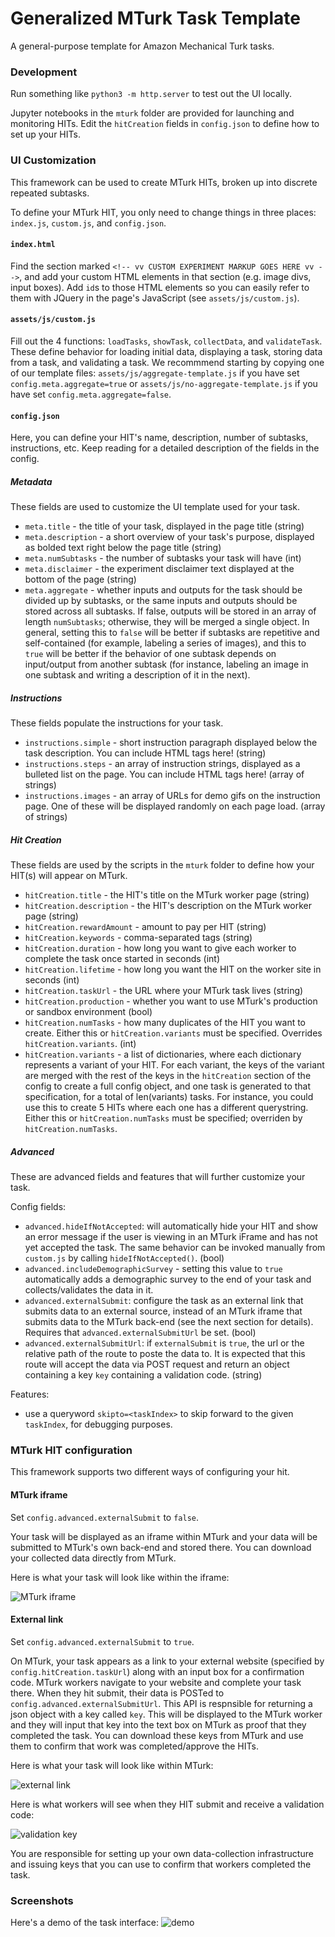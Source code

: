 # Generalized MTurk Task Template
A general-purpose template for Amazon Mechanical Turk tasks.

### Development
Run something like `python3 -m http.server` to test out the UI locally.

Jupyter notebooks in the `mturk` folder are provided for launching and monitoring HITs. Edit the `hitCreation` fields in `config.json` to define how to set up your HITs.

### UI Customization
This framework can be used to create MTurk HITs, broken up into discrete repeated subtasks.

To define your MTurk HIT, you only need to change things in three places: `index.js`, `custom.js`, and `config.json`. 

#### `index.html`
Find the section marked `<!-- vv CUSTOM EXPERIMENT MARKUP GOES HERE vv -->`, and add your custom HTML elements in that section (e.g. image divs, input boxes). Add `id`s to those HTML elements so you can easily refer to them with JQuery in the page's JavaScript (see `assets/js/custom.js`).

#### `assets/js/custom.js`
Fill out the 4 functions: `loadTasks`, `showTask`, `collectData`, and `validateTask`. These define behavior for loading initial data, displaying a task, storing data from a task, and validating a task. We recommmend starting by copying one of our template files: `assets/js/aggregate-template.js` if you have set `config.meta.aggregate=true` or `assets/js/no-aggregate-template.js` if you have set `config.meta.aggregate=false`. 

#### `config.json`
Here, you can define your HIT's name, description, number of subtasks, instructions, etc. Keep reading for a detailed description of the fields in the config. 

##### Metadata

These fields are used to customize the UI template used for your task.

* `meta.title` - the title of your task, displayed in the page title (string)
* `meta.description` - a short overview of your task's purpose, displayed as bolded text right below the page title (string)
* `meta.numSubtasks` - the number of subtasks your task will have (int)
* `meta.disclaimer` - the experiment disclaimer text displayed at the bottom of the page (string)
* `meta.aggregate` - whether inputs and outputs for the task should be divided up by subtasks, or the same inputs and outputs should be stored across all subtasks. If false, outputs will be stored in an array of length `numSubtasks`; otherwise, they will be merged a single object. In general, setting this to `false` will be better if subtasks are repetitive and self-contained (for example, labeling a series of images), and this to `true` will be better if the behavior of one subtask depends on input/output from another subtask (for instance, labeling an image in one subtask and writing a description of it in the next). 

##### Instructions

These fields populate the instructions for your task. 

* `instructions.simple` - short instruction paragraph displayed below the task description. You can include HTML tags here! (string)
* `instructions.steps` - an array of instruction strings, displayed as a bulleted list on the page. You can include HTML tags here! (array of strings)
* `instructions.images` - an array of URLs for demo gifs on the instruction page. One of these will be displayed randomly on each page load. (array of strings)

##### Hit Creation

These fields are used by the scripts in the `mturk` folder to define how your HIT(s) will appear on MTurk.

* `hitCreation.title` - the HIT's title on the MTurk worker page (string)
* `hitCreation.description` - the HIT's description on the MTurk worker page (string)
* `hitCreation.rewardAmount` - amount to pay per HIT (string)
* `hitCreation.keywords` - comma-separated tags (string)
* `hitCreation.duration` - how long you want to give each worker to complete the task once started in seconds (int)
* `hitCreation.lifetime` - how long you want the HIT on the worker site in seconds (int)
* `hitCreation.taskUrl` - the URL where your MTurk task lives (string)
* `hitCreation.production` - whether you want to use MTurk's production or sandbox environment (bool)
* `hitCreation.numTasks` - how many duplicates of the HIT you want to create. Either this or `hitCreation.variants` must be specified. Overrides `hitCreation.variants`. (int)
* `hitCreation.variants` - a list of dictionaries, where each dictionary represents a variant of your HIT. For each variant, the keys of the variant are merged with the rest of the keys in the `hitCreation` section of the config to create a full config object, and one task is generated to that specification, for a total of len(variants) tasks. For instance, you could use this to create 5 HITs where each one has a different querystring. Either this or `hitCreation.numTasks` must be specified; overriden by `hitCreation.numTasks`.

##### Advanced

These are advanced fields and features that will further customize your task.

Config fields: 
* `advanced.hideIfNotAccepted`: will automatically hide your HIT and show an error message if the user is viewing in an MTurk iFrame and has not yet accepted the task. The same behavior can be invoked manually from `custom.js` by calling `hideIfNotAccepted()`. (bool)
* `advanced.includeDemographicSurvey` - setting this value to `true` automatically adds a demographic survey to the end of your task and collects/validates the data in it. 
* `advanced.externalSubmit`: configure the task as an external link that submits data to an external source, instead of an MTurk iframe that submits data to the MTurk back-end (see the next section for details). Requires that `advanced.externalSubmitUrl` be set. (bool)
* `advanced.externalSubmitUrl`: if `externalSubmit` is `true`, the url or the relative path of the route to poste the data to. It is expected that this route will accept the data via POST request and return an object containing a key `key` containing a validation code. (string)

Features: 
* use a queryword `skipto=<taskIndex>` to skip forward to the given `taskIndex`, for debugging purposes.

### MTurk HIT configuration 

This framework supports two different ways of configuring your hit. 

#### MTurk iframe

Set `config.advanced.externalSubmit` to `false`.

Your task will be displayed as an iframe within MTurk and your data will be submitted to MTurk's own back-end and stored there. You can download your collected data directly from MTurk.

Here is what your task will look like within the iframe: 

![MTurk iframe](mturk_iframe.png)

#### External link

Set `config.advanced.externalSubmit` to `true`.

On MTurk, your task appears as a link to your external website (specified by `config.hitCreation.taskUrl`) along with an input box for a confirmation code. MTurk workers navigate to your website and complete your task there. When they hit submit, their data is POSTed to `config.advanced.externalSubmitUrl`. This API is respnsible for returning a json object with a key called `key`. This will be displayed to the MTurk worker and they will input that key into the text box on MTurk as proof that they completed the task. You can download these keys from MTurk and use them to confirm that work was completed/approve the HITs.

Here is what your task will look like within MTurk: 

![external link](mturk_external_link.png)

Here is what workers will see when they HIT submit and receive a validation code:

![validation key](submit_code.png) 

You are responsible for setting up your own data-collection infrastructure and issuing keys that you can use to confirm that workers completed the task.

### Screenshots
Here's a demo of the task interface:
![demo](demo.gif)
